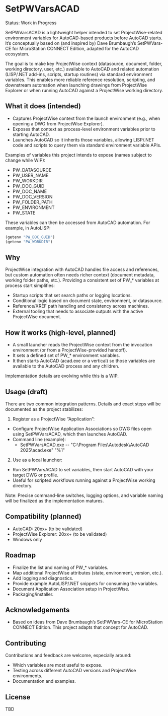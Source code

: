 # SetPWVarsACAD

Status: Work in Progress

SetPWVarsACAD is a lightweight helper intended to set ProjectWise-related environment variables for AutoCAD-based products before AutoCAD starts. It’s conceptually based on (and inspired by) Dave Brumbaugh’s SetPWVars-CE for MicroStation CONNECT Edition, adapted for the AutoCAD ecosystem.

The goal is to make key ProjectWise context (datasource, document, folder, working directory, user, etc.) available to AutoCAD and related automation (LISP/.NET add-ins, scripts, startup routines) via standard environment variables. This enables more reliable reference resolution, scripting, and downstream automation when launching drawings from ProjectWise Explorer or when running AutoCAD against a ProjectWise working directory.

## What it does (intended)

- Captures ProjectWise context from the launch environment (e.g., when opening a DWG from ProjectWise Explorer).
- Exposes that context as process-level environment variables prior to starting AutoCAD.
- Launches AutoCAD so it inherits those variables, allowing LISP/.NET code and scripts to query them via standard environment variable APIs.

Examples of variables this project intends to expose (names subject to change while WIP):
- PW_DATASOURCE
- PW_USER_NAME
- PW_WORKDIR
- PW_DOC_GUID
- PW_DOC_NAME
- PW_DOC_VERSION
- PW_FOLDER_PATH
- PW_ENVIRONMENT
- PW_STATE

These variables can then be accessed from AutoCAD automation. For example, in AutoLISP:
```lisp
(getenv "PW_DOC_GUID")
(getenv "PW_WORKDIR")
```

## Why

ProjectWise integration with AutoCAD handles file access and references, but custom automation often needs richer context (document metadata, working folder paths, etc.). Providing a consistent set of PW_* variables at process start simplifies:
- Startup scripts that set search paths or logging locations.
- Conditional logic based on document state, environment, or datasource.
- Reference/XREF path handling and consistency across machines.
- External tooling that needs to associate outputs with the active ProjectWise document.

## How it works (high-level, planned)

- A small launcher reads the ProjectWise context from the invocation environment (or from a ProjectWise-provided handoff).
- It sets a defined set of PW_* environment variables.
- It then starts AutoCAD (acad.exe or a vertical) so those variables are available to the AutoCAD process and any children.

Implementation details are evolving while this is a WIP.

## Usage (draft)

There are two common integration patterns. Details and exact steps will be documented as the project stabilizes:

1) Register as a ProjectWise “Application”:
- Configure ProjectWise Application Associations so DWG files open using SetPWVarsACAD, which then launches AutoCAD.
- Command line (example):
  - SetPWVarsACAD.exe -- "C:\Program Files\Autodesk\AutoCAD 2025\acad.exe" "%1"

2) Use as a local launcher:
- Run SetPWVarsACAD to set variables, then start AutoCAD with your target DWG or profile.
- Useful for scripted workflows running against a ProjectWise working directory.

Note: Precise command-line switches, logging options, and variable naming will be finalized as the implementation matures.

## Compatibility (planned)

- AutoCAD: 20xx+ (to be validated)
- ProjectWise Explorer: 20xx+ (to be validated)
- Windows only

## Roadmap

- Finalize the list and naming of PW_* variables.
- Map additional ProjectWise attributes (state, environment, version, etc.).
- Add logging and diagnostics.
- Provide example AutoLISP/.NET snippets for consuming the variables.
- Document Application Association setup in ProjectWise.
- Packaging/installer.

## Acknowledgements

- Based on ideas from Dave Brumbaugh’s SetPWVars-CE for MicroStation CONNECT Edition. This project adapts that concept for AutoCAD.

## Contributing

Contributions and feedback are welcome, especially around:
- Which variables are most useful to expose.
- Testing across different AutoCAD versions and ProjectWise environments.
- Documentation and examples.

## License

TBD
